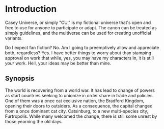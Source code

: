 # Introduction

Casey Universe, or simply "CU," is my fictional universe that's open and free to use for anyone to participate or adapt. The canon can be treated as simply guidelines, and the multiverse can be used for creating unofficial variants.

Do I expect fan fiction? No. Am I going to preemptively allow and appreciate both, regardless? Yes. I have better things to worry about than stamping approval on work that while, yes, you may have my characters in, it is still *your* work. Hell, your ideas may be better than mine.

## Synopsis

The world is recovering from a world war. It has lead to change of powers as start countries seeking to unionize in order share in trade and policies. One of them was a once cat exclusive nation, the Bradford Kingdom, opening their doors to outsiders. As a consequence, the capital changed from a once dominant cat city, Catsinburg, to a new multi-species city, Furtropolis. While many welcomed the change, there is still some unrest by those yearning the old days.